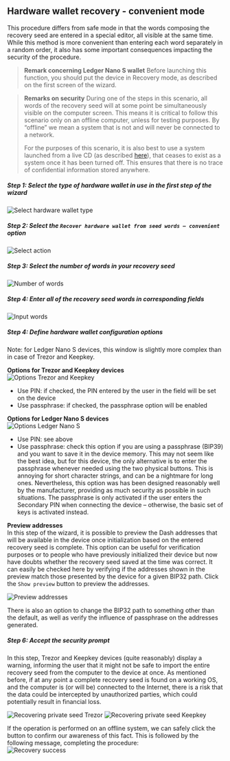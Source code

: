 
## Hardware wallet recovery - convenient mode

This procedure differs from safe mode in that the words composing the recovery seed are entered in a special editor, all visible at the same time. While this method is more convenient than entering each word separately in a random order, it also has some important consequences impacting the security of the procedure.

> **Remark concerning Ledger Nano S wallet**
> Before launching this function, you should put the device in Recovery mode, as described on the first screen of the wizard.


> **Remarks on security**
> During one of the steps in this scenario, all words of the recovery seed will at some point be simultaneously visible on the computer screen. This means it is critical to follow this scenario only on an offline computer, unless for testing purposes. By “offline” we mean a system that is not and will never be connected to a network.
>
> For the purposes of this scenario, it is also best to use a system launched from a live CD (as described [here](hw-initr-live-cd-linux.md)), that ceases to exist as a system once it has been turned off. This ensures that there is no trace of confidential information stored anywhere.

##### Step 1: Select the type of hardware wallet in use in the first step of the wizard
![Select hardware wallet type](img/hwri/rec-hwtype.png)

##### Step 2: Select the `Recover hardware wallet from seed words – convenient` option  
![Select action](img/hwri/rec-action-conv.png)

##### Step 3: Select the number of words in your recovery seed   
![Number of words](img/hwri/rec-number-of-words.png)

##### Step 4: Enter all of the recovery seed words in corresponding fields  
![Input words](img/hwri/rec-words-input.png)

##### Step 4: Define hardware wallet configuration options  
Note: for Ledger Nano S devices, this window is slightly more complex than in case of Trezor and Keepkey.

**Options for Trezor and Keepkey devices**  
![Options Trezor and Keepkey](img/hwri/rec-options-conv-a.png)  
- Use PIN: if checked, the PIN entered by the user in the field will be set on the device
- Use passphrase: if checked, the passphrase option will be enabled

**Options for Ledger Nano S devices**  
![Options Ledger Nano S](img/hwri/rec-options-conv-b.png)  
-  Use PIN: see above
-  Use passphrase: check this option if you are using a passphrase (BIP39) and you want to save it in the device memory. This may not seem like the best idea, but for this device, the only alternative is to enter the passphrase whenever needed using the two physical buttons. This is annoying for short character strings, and can be a nightmare for long ones. Nevertheless, this option was has been designed reasonably well by the manufacturer, providing as much security as possible in such situations. The passphrase is only activated if the user enters the Secondary PIN when connecting the device – otherwise, the basic set of keys is activated instead.

**Preview addresses**  
In this step of the wizard, it is possible to preview the Dash addresses that will be available in the device once initialization based on the entered recovery seed is complete. This option can be useful for verification purposes or to people who have previously initialized their device but now have doubts whether the recovery seed saved at the time was correct. It can easily be checked here by verifying if the addresses shown in the preview match those presented by the device for a given BIP32 path. Click the `Show preview` button to preview the addresses.

![Preview addresses](img/hwri/rec-options-conv-c.png) 

There is also an option to change the BIP32 path to something other than the default, as well as verify the influence of passphrase on the addresses generated.

##### Step 6: Accept the security prompt 
In this step, Trezor and Keepkey devices (quite reasonably) display a warning, informing the user that it might not be safe to import the entire recovery seed from the computer to the device at once. As mentioned before, if at any point a complete recovery seed is found on a working OS, and the computer is (or will be) connected to the Internet, there is a risk that the data could be intercepted by unauthorized parties, which could potentially result in financial loss.

![Recovering private seed Trezor](img/hwri/trezor-recover-private-seed.jpg)
![Recovering private seed Keepkey](img/hwri/keepkey-recover-private-seed.jpg)  

If the operation is performed on an offline system, we can safely click the button to confirm our awareness of this fact. This is followed by the following message, completing the procedure:  
![Recovery success](img/hwri/rec-init-success.png)
